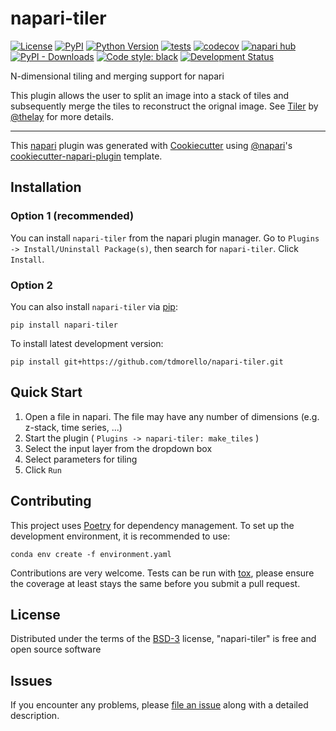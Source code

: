 # napari-tiler

[![License](https://img.shields.io/pypi/l/napari-tiler.svg?color=green)](https://github.com/tdmorello/napari-tiler/raw/main/LICENSE)
[![PyPI](https://img.shields.io/pypi/v/napari-tiler.svg?color=green)](https://pypi.org/project/napari-tiler)
[![Python Version](https://img.shields.io/pypi/pyversions/napari-tiler.svg?color=green)](https://python.org)
[![tests](https://github.com/tdmorello/napari-tiler/workflows/tests/badge.svg)](https://github.com/tdmorello/napari-tiler/actions)
[![codecov](https://codecov.io/gh/tdmorello/napari-tiler/branch/main/graph/badge.svg)](https://codecov.io/gh/tdmorello/napari-tiler)
[![napari hub](https://img.shields.io/endpoint?url=https://api.napari-hub.org/shields/napari-tiler)](https://napari-hub.org/plugins/napari-tiler)
[![PyPI - Downloads](https://img.shields.io/pypi/dm/napari-tiler.svg)](https://pypistats.org/packages/napari-tiler)
[![Code style: black](https://img.shields.io/badge/code%20style-black-000000.svg)](https://github.com/python/black)
[![Development Status](https://img.shields.io/pypi/status/napari-tiler.svg)](https://github.com/tdmorello/napari-tiler)

N-dimensional tiling and merging support for napari

This plugin allows the user to split an image into a stack of tiles and subsequently merge the tiles to reconstruct the orignal image.
See [Tiler](https://pypi.org/project/tiler/) by [@thelay](https://github.com/the-lay) for more details.

----------------------------------

This [napari] plugin was generated with [Cookiecutter] using [@napari]'s [cookiecutter-napari-plugin] template.

<!--
Don't miss the full getting started guide to set up your new package:
https://github.com/napari/cookiecutter-napari-plugin#getting-started

and review the napari docs for plugin developers:
https://napari.org/plugins/stable/index.html
-->

## Installation

### Option 1 (recommended)

You can install `napari-tiler` from the napari plugin manager. Go to `Plugins -> Install/Uninstall Package(s)`, then search for `napari-tiler`. Click `Install`.

### Option 2

You can also install `napari-tiler` via [pip]:

    pip install napari-tiler

To install latest development version:

    pip install git+https://github.com/tdmorello/napari-tiler.git

## Quick Start

1. Open a file in napari. The file may have any number of dimensions (e.g. z-stack, time series, ...)
2. Start the plugin ( `Plugins -> napari-tiler: make_tiles` )
3. Select the input layer from the dropdown box
4. Select parameters for tiling
5. Click `Run`

## Contributing

This project uses [Poetry](https://github.com/python-poetry/poetry) for dependency management.
To set up the development environment, it is recommended to use:

    conda env create -f environment.yaml

Contributions are very welcome. Tests can be run with [tox], please ensure the coverage at least stays the same before you submit a pull request.

## License

Distributed under the terms of the [BSD-3] license,
"napari-tiler" is free and open source software

## Issues

If you encounter any problems, please [file an issue] along with a detailed description.

[napari]: https://github.com/napari/napari
[Cookiecutter]: https://github.com/audreyr/cookiecutter
[@napari]: https://github.com/napari
[MIT]: http://opensource.org/licenses/MIT
[BSD-3]: http://opensource.org/licenses/BSD-3-Clause
[GNU GPL v3.0]: http://www.gnu.org/licenses/gpl-3.0.txt
[GNU LGPL v3.0]: http://www.gnu.org/licenses/lgpl-3.0.txt
[Apache Software License 2.0]: http://www.apache.org/licenses/LICENSE-2.0
[Mozilla Public License 2.0]: https://www.mozilla.org/media/MPL/2.0/index.txt
[cookiecutter-napari-plugin]: https://github.com/napari/cookiecutter-napari-plugin

[file an issue]: https://github.com/tdmorello/napari-tiler/issues

[napari]: https://github.com/napari/napari
[tox]: https://tox.readthedocs.io/en/latest/
[pip]: https://pypi.org/project/pip/
[PyPI]: https://pypi.org/
